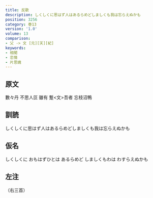 ```yaml
---
title: 反歌
description: しくしくに思はず人はあるらめどしましくも我は忘らえぬかも
position: 3256
category: 巻13
version: '1.0'
volume: 13
comparison:
- 父 -> 文 [元][天][紀]
keywords:
- 相聞
- 恋情
- 片思媿
---
```


## 原文

數々丹 不思人叵 雖有 蹔<文>吾者 忘枝沼鴨

## 訓読

しくしくに思はず人はあるらめどしましくも我は忘らえぬかも

## 仮名

しくしくに おもはずひとは あるらめど しましくもわは わすらえぬかも

## 左注

（右三首）
